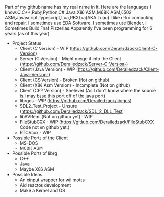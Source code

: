    Part of my github name has my real name in it. 
   Here are the languages I know:C,C++,Ruby,Python,C#,Java,X86 ASM,M68K ASM,6502 ASM,Javascript,Typescript,Lua,RBXLua(AKA Luau)
    I like retro computing and repair. I sometimes use EDA Software. I sometimes use Blender. I Sometimes Build Fnaf Pizzerias.Apparently I've been programming for 6 years (as of this year).

- Project Status
  - Client (C Version) - WIP (https://github.com/Derailedzack/Client-C-Version)
  - Server (C Version) - Might merge it into the Client (https://github.com/Derailedzack/Server-C-Version-)
  - Client (Java Version) - WIP (https://github.com/Derailedzack/Client-Java-Version-)
  - Client (CS Version) - Broken (Not on github)
  - Client (X86 Asm Version) - Incomplete (Not on github)
  - Client (CPP Version) - Sheleved (As I don't know where the source is.I may base this port off of the java port)
  - librgcs - WIP (https://github.com/Derailedzack/librgcs)
  - SDL2_Test_Project - Unsure (https://github.com/Derailedzack/SDL_2_DLL_Test)
  - libAVRemu(Not on github yet) - WIP
  - FileStubCXX - WIP (https://github.com/Derailedzack/FileStubCXX Code not on github yet.) 
  - RTCVcxx - WIP
- Possible Ports of the Client
  - MS-DOS
  - M68K ASM
- Possible Ports of librg
    - C++
    - Java
    - Maybe X86 ASM
- Possible Ideas
   - An xinput wrapper for wii motes
   - Aid reactos development
   - Make a Kernel and OS
